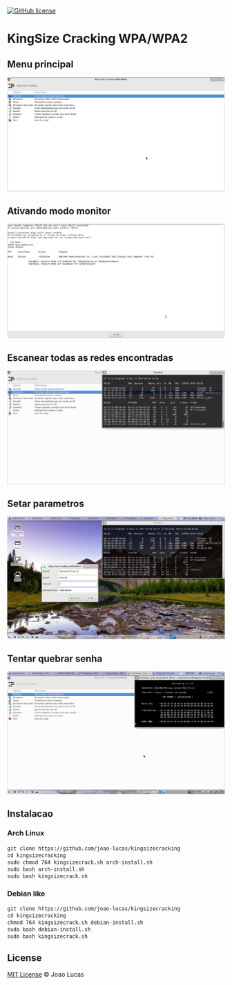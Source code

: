 [![GitHub license](https://img.shields.io/badge/license-MIT-blue.svg?style=plastic)](https://raw.githubusercontent.com/joao-lucas/jlvm/master/LICENSE)

# KingSize Cracking WPA/WPA2 

## Menu principal
![1](https://github.com/joao-lucas/kingsizecracking/blob/master/screenshots/1-menu.png)

## Ativando modo monitor
![2](https://github.com/joao-lucas/kingsizecracking/blob/master/screenshots/2-modo-monitor.png)

## Escanear todas as redes encontradas
![3](https://github.com/joao-lucas/kingsizecracking/blob/master/screenshots/3-escanear-todas-redes.png)

## Setar parametros
![4](https://github.com/joao-lucas/kingsizecracking/blob/master/screenshots/4-setar-parametros.png)

## Tentar quebrar senha
![5](https://github.com/joao-lucas/kingsizecracking/blob/master/screenshots/5-cracking.png)

## Instalacao

### Arch Linux
	git clone https://github.com/joao-lucas/kingsizecracking
	cd kingsizecracking
	sudo chmod 764 kingsizecrack.sh arch-install.sh
	sudo bash arch-install.sh
	sudo bash kingsizecrack.sh

### Debian like
	git clone https://github.com/joao-lucas/kingsizecracking
	cd kingsizecracking
	chmod 764 kingsizecrack.sh debian-install.sh
	sudo bash debian-install.sh
	sudo bash kingsizecrack.sh

## License

[MIT License](https://opensource.org/licenses/MIT) © Joao Lucas
